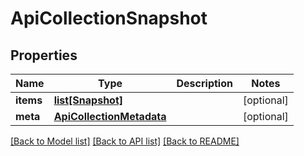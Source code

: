 # ApiCollectionSnapshot

## Properties
Name | Type | Description | Notes
------------ | ------------- | ------------- | -------------
**items** | [**list[Snapshot]**](Snapshot.md) |  | [optional] 
**meta** | [**ApiCollectionMetadata**](ApiCollectionMetadata.md) |  | [optional] 

[[Back to Model list]](../README.md#documentation-for-models) [[Back to API list]](../README.md#documentation-for-api-endpoints) [[Back to README]](../README.md)


